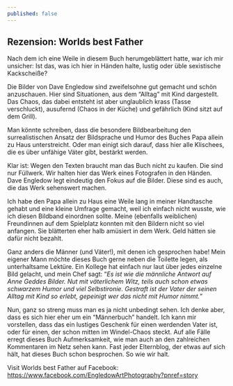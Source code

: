 ```yaml
---
published: false
---
```


## Rezension: Worlds best Father

Nach dem ich eine Weile in diesem Buch herumgeblättert hatte, war ich mir unsicher: Ist das, was ich hier in Händen halte, lustig oder üble sexistische Kackscheiße?

Die Bilder von Dave Engledow sind zweifelsohne gut gemacht und schön anzuschauen. Hier sind Situationen, aus dem “Alltag” mit Kind dargestellt. Das Chaos, das dabei entsteht ist aber unglaublich krass (Tasse verschluckt), ausufernd (Chaos in der Küche) und gefährlich (Kind sitzt auf dem Grill).

Man könnte schreiben, dass die besondere Bildbearbeitung den surrealistischen Ansatz der Bildsprache und Humor des Buches Papa allein zu Haus unterstreicht. Oder man einigt sich darauf, dass hier alle Klischees, die es über unfähige Väter gibt, bestärkt werden.

Klar ist: Wegen den Texten braucht man das Buch nicht zu kaufen. Die sind nur Füllwerk. Wir halten hier das Werk eines Fotografen in den Händen. Dave Engledow legt eindeutig den Fokus auf die Bilder. Diese sind es auch, die das Werk sehenswert machen.

Ich habe den Papa allein zu Haus eine Weile lang in meiner Handtasche gehabt und eine kleine Umfrage gemacht, weil ich einfach nicht wusste, wie ich diesen Bildband einordnen sollte. Meine (ebenfalls weiblichen) Freundinnen auf dem Spielplatz konnten mit den Bildern nicht so viel anfangen. Sie blätterten eher halb amüsiert in dem Werk. Geld hätten sie dafür nicht bezahlt.

Ganz anders die Männer (und Väter!), mit denen ich gesprochen habe! Mein eigener Mann möchte dieses Buch gerne neben die Toilette legen, als unterhaltsame Lektüre. Ein Kollege hat einfach nur laut über jedes einzelne Bild gelacht, und mein Chef sagt: “_Es ist wie die männliche Antwort auf Anne Geddes Bilder. Nut mit väterlichem Witz, teils auch schon etwas schwarzem Humor und viel Selbstironie. Gestraft ist der Vater der seinen Alltag mit Kind so erlebt, gepeinigt wer das nicht mit Humor nimmt._”

Nun, ganz so streng muss man es ja nicht unbedingt sehen. Ich denke aber, dass es sich hier eher um ein “Männerbuch” handelt. Ich kann mir vorstellen, dass das ein lustiges Geschenk für einen werdenden Vater ist, oder für einen, der schon mitten im Windel-Chaos steckt. Auf alle Fälle erregt dieses Buch Aufmerksamkeit, wie man auch an den zahlreichen Kommentaren im Netz sehen kann. Fast jeder Elternblog, der etwas auf sich hält, hat dieses Buch schon besprochen. So wie wir halt.

Visit Worlds best Father auf Facebook: https://www.facebook.com/EngledowArtPhotography?pnref=story
